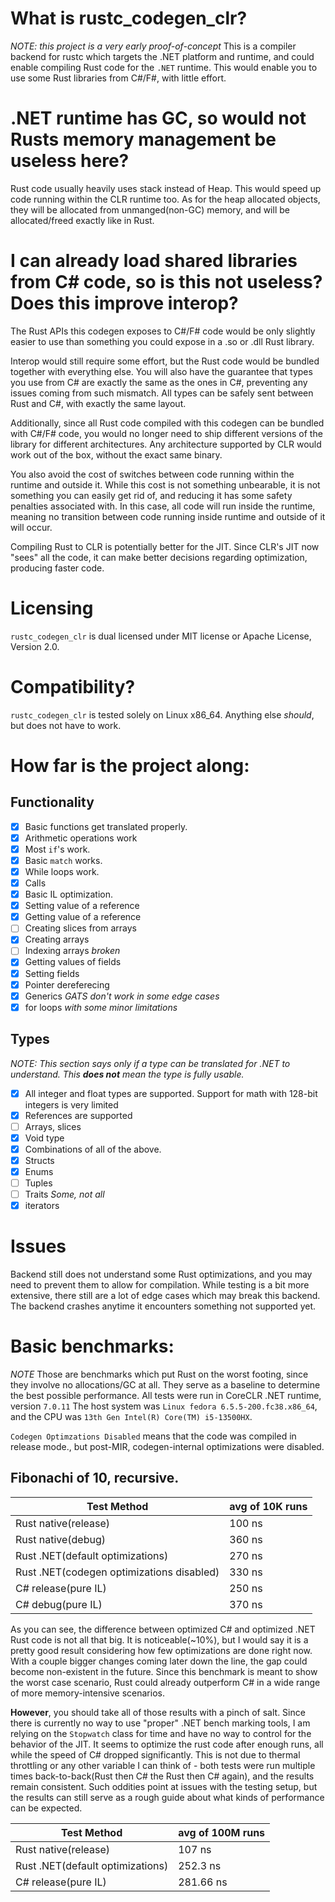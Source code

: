 # What is rustc_codegen_clr?
*NOTE: this project is a very early proof-of-concept*
This is a compiler backend for rustc which targets the .NET platform and runtime, and could enable compiling Rust code for the `.NET` runtime. This would enable you to use some Rust libraries from C#/F#, with little effort. 
# .NET runtime has GC, so would not Rusts memory management be useless here?
Rust code usually heavily uses stack instead of Heap. This would speed up code running within the CLR runtime too. As for the heap allocated objects, they will be allocated from unmanged(non-GC) memory, and will be allocated/freed exactly like in Rust.
# I can already load shared libraries from C# code, so is this not useless? Does this improve interop?
The Rust APIs this codegen exposes to C#/F# code would be only slightly easier to use than something you could expose in a .so or .dll Rust library.

Interop would still require some effort, but the Rust code would be bundled together with everything else. You will also have the guarantee that types you use from C# are exactly the same as the ones in C#, preventing any issues coming from such mismatch. All types can be safely sent between Rust and C#, with exactly the same layout.

Additionally, since all Rust code compiled with this codegen can be bundled with C#/F# code, you would no longer need to ship different versions of the library for different architectures. Any architecture supported by CLR would work out of the box, without the exact same binary.

You also avoid the cost of switches between code running within the runtime and outside it. While this cost is not something unbearable, it is not something you can easily get rid of, and reducing it has some safety penalties associated with. In this case, all code will run inside the runtime, meaning no transition between code running inside runtime and outside of it will occur.

Compiling Rust to CLR is potentially better for the JIT. Since CLR's JIT now "sees" all the code, it can make better decisions regarding optimization, producing faster code.
# Licensing
`rustc_codegen_clr` is dual licensed under MIT license or Apache License, Version 2.0.  
# Compatibility?
`rustc_codegen_clr` is tested solely on Linux x86_64. Anything else *should*, but does not have to work.
# How far is the project along:
## Functionality
- [X] Basic functions get translated properly. 
- [X] Arithmetic operations work
- [X] Most `if`'s work.
- [X] Basic `match` works.
- [X] While loops work.
- [X] Calls
- [X] Basic IL optimization.
- [X] Setting value of a reference
- [X] Getting value of a reference
- [ ] Creating slices from arrays
- [X] Creating arrays
- [ ] Indexing arrays *broken*
- [X] Getting values of fields
- [X] Setting fields
- [X] Pointer dereferecing
- [X] Generics *GATS don't work in some edge cases*
- [X] for loops *with some minor limitations*
## Types
*NOTE: This section says only if a type can be translated for .NET to understand. This **does not** mean the type is fully usable.*
- [X] All integer and float types are supported. Support for math with 128-bit integers is very limited 
- [X] References are supported
- [ ] Arrays, slices
- [X] Void type
- [X] Combinations of all of the above. 
- [X] Structs
- [X] Enums
- [ ] Tuples
- [ ] Traits *Some, not all*
- [X] iterators
# Issues
Backend still does not understand some Rust optimizations, and you may need to prevent them to allow for compilation.
While testing is a bit more extensive, there still are a lot of edge cases which may break this backend.
The backend crashes anytime it encounters something not supported yet.
# Basic benchmarks:
*NOTE* Those are benchmarks which put Rust on the worst footing, since they involve no allocations/GC at all. They serve as a baseline to determine the best possible performance.
All tests were run in CoreCLR .NET runtime, version `7.0.11` The host system was `Linux fedora 6.5.5-200.fc38.x86_64`, and the CPU was `13th Gen Intel(R) Core(TM) i5-13500HX`.

`Codegen Optimzations Disabled` means that the code was compiled in release mode., but post-MIR, codegen-internal optimizations were disabled. 
## Fibonachi of 10, recursive.
|Test Method| avg of 10K runs |
|-----------|------------------------|
| Rust native(release)| 100 ns |
| Rust native(debug)| 360 ns |
| Rust .NET(default optimizations) | 270 ns |
| Rust .NET(codegen optimizations disabled) | 330 ns |
| C# release(pure IL) | 250 ns |
| C# debug(pure IL)  | 370 ns |
As you can see, the difference between optimized C# and optimized .NET Rust code is not all that big. It is noticeable(~10%), but I would say it is a pretty good result considering how few optimizations are done right now. With a couple bigger changes coming later down the line, the gap could become non-existent in the future. Since this benchmark is meant to show the worst case scenario, Rust could already outperform C# in a wide range of more memory-intensive scenarios. 

**However**, you should take all of those results with a pinch of salt. Since there is currently no way to use "proper" .NET bench marking tools, I am relying on the `Stopwatch` class for time and have no way to control for the behavior of the JIT. It seems to optimize the rust code after enough runs, all while the speed of C# dropped significantly. This is not due to thermal throttling or any other variable I can think of - both tests were run multiple times back-to-back(Rust then C# the Rust then C# again), and the results remain consistent. Such oddities point at issues with the testing setup, but the results can still serve as a rough guide about what kinds of performance can be expected. 

|Test Method| avg of 100M runs |
|-----------|------------------------|
| Rust native(release)| 107 ns |
| Rust .NET(default optimizations) | 252.3 ns |
| C# release(pure IL)  | 281.66 ns |

